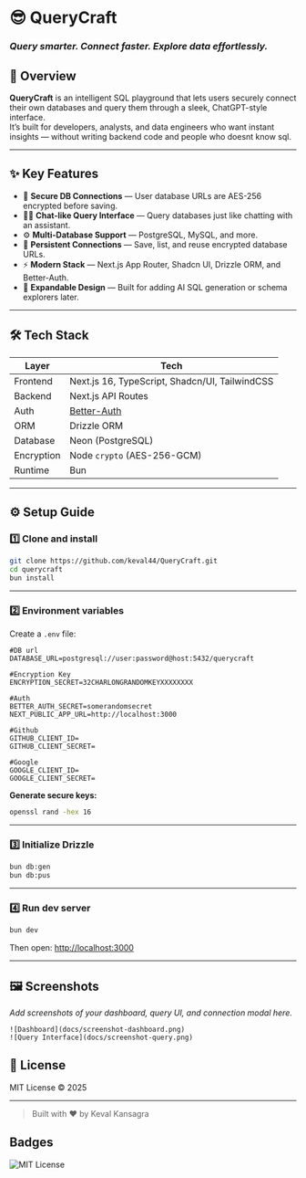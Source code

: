 


# 😎 QueryCraft  
### *Query smarter. Connect faster. Explore data effortlessly.*

## 🚀 Overview

**QueryCraft** is an intelligent SQL playground that lets users securely connect their own databases and query them through a sleek, ChatGPT-style interface.  
It’s built for developers, analysts, and data engineers who want instant insights — without writing backend code and people who doesnt know sql.

---

## ✨ Key Features

- 🔐 **Secure DB Connections** — User database URLs are AES-256 encrypted before saving.  
- 🧑‍💻 **Chat-like Query Interface** — Query databases just like chatting with an assistant.  
- ⚙️ **Multi-Database Support** — PostgreSQL, MySQL, and more.  
- 💾 **Persistent Connections** — Save, list, and reuse encrypted database URLs.  
- ⚡ **Modern Stack** — Next.js App Router, Shadcn UI, Drizzle ORM, and Better-Auth.  
- 🧩 **Expandable Design** — Built for adding AI SQL generation or schema explorers later.  


---

## 🛠️ Tech Stack

| Layer | Tech |
|-------|------|
| Frontend | Next.js 16, TypeScript, Shadcn/UI, TailwindCSS |
| Backend | Next.js API Routes |
| Auth | [Better-Auth](https://better-auth.com) |
| ORM | Drizzle ORM |
| Database | Neon (PostgreSQL) |
| Encryption | Node `crypto` (AES-256-GCM) |
| Runtime | Bun |

---



## ⚙️ Setup Guide

### 1️⃣ Clone and install

```bash
git clone https://github.com/keval44/QueryCraft.git
cd querycraft
bun install
````

---

### 2️⃣ Environment variables

Create a `.env` file:

```env
#DB url
DATABASE_URL=postgresql://user:password@host:5432/querycraft

#Encryption Key
ENCRYPTION_SECRET=32CHARLONGRANDOMKEYXXXXXXXX

#Auth
BETTER_AUTH_SECRET=somerandomsecret
NEXT_PUBLIC_APP_URL=http://localhost:3000

#Github
GITHUB_CLIENT_ID=
GITHUB_CLIENT_SECRET=

#Google
GOOGLE_CLIENT_ID=
GOOGLE_CLIENT_SECRET=
```

**Generate secure keys:**

```bash
openssl rand -hex 16
```

---

### 3️⃣ Initialize Drizzle

```bash
bun db:gen
bun db:pus
```

---

### 4️⃣ Run dev server

```bash
bun dev
```

Then open: [http://localhost:3000](http://localhost:3000)

---




## 🖼️ Screenshots

*Add screenshots of your dashboard, query UI, and connection modal here.*

```
![Dashboard](docs/screenshot-dashboard.png)
![Query Interface](docs/screenshot-query.png)
```



## 📜 License

MIT License © 2025

---


> Built with ❤️ by Keval Kansagra


## Badges
![MIT License](https://img.shields.io/badge/License-MIT-green.svg)

